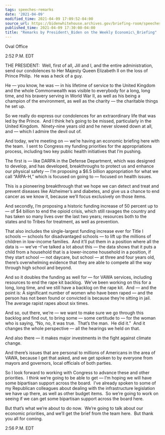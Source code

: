 ```yaml
---
tags: speeches-remarks
date: '2021-04-09'
modified_time: 2021-04-09 17:09:52-04:00
source_url: https://bidenwhitehouse.archives.gov/briefing-room/speeches-remarks/2021/04/09/remarks-by-president-biden-on-the-weekly-economic-briefing/
published_time: 2021-04-09 17:30:00-04:00
title: "Remarks by President\_Biden on the Weekly Economic\_Briefing"
---
```

 
Oval Office

2:52 P.M. EDT

THE PRESIDENT:  Well, first of all, Jill and I, and the entire
administration, send our condolences to Her Majesty Queen Elizabeth II
on the loss of Prince Philip.  He was a heck of a guy. 

He — you know, he was — in his lifetime of service to the United Kingdom
and the whole Commonwealth was visible to everybody for a long, long
time, and his bravery serving in World War II, as well as his being a
champion of the environment, as well as the charity — the charitable
things he set up.

So we really do express our condolences for an extraordinary life that
was led by the Prince.  And I think he’s going to be missed,
particularly in the United Kingdom.  Ninety-nine years old and he never
slowed down at all, and — which I admire the devil out of.

And today, we’re meeting on — we’re having an economic briefing here
with the team.  I sent to Congress my funding priorities for the
appropriations process, including two key public health initiatives that
I’m pushing.

The first is — like DARPA in the Defense Department, which was designed
to develop, and has developed, breakthroughs to protect us and enhance
our physical safety — I’m proposing a $6.5 billion appropriation for
what we call “ARPA-H,” which is focused on going to — focused on health
issues. 

This is a pioneering breakthrough that we hope we can detect and treat
and prevent diseases like Alzheimer’s and diabetes, and give us a chance
to end cancer as we know it, because we’ll focus exclusively on those
items.

And secondly, I’m proposing a historic funding increase of 50 percent up
to — of $4 billion to end the opioid crisis, which still ravages the
country and has taken so many lives over the last two years; resources
both to the states and to Tribes for treatment, as well as prevention. 

That also includes the single-largest funding increase ever for Title I
schools — schools for disadvantaged schools — to lift up the millions of
children in low-income families.  And it’ll put them in a position where
all the data is — we’ve –I’ve talked a lot about this — the data shows
that it puts a child from a household that is a lower-income household
in a position, if they start school — not daycare, but school — at three
and four years old, there’s overwhelming evidence that they are able to
compete all the way through high school and beyond. 

And so it doubles the funding as well for — for VAWA services, including
resources to end the rape kit backlog.  We’ve been working on this for a
long, long time, and we still have a backlog on the rape kit.  And — and
the point is: A significant number of women who have been raped — and
the person has not been found or convicted is because they’re sitting in
jail.  The average rapist rapes about six times. 

And so, out there, we’re — we want to make sure we go through this
backlog and find out, to bring some — some certitude to — for the woman
who is saying, “No, no, it was true.  That’s the man.  He did it.”  And
it changes the whole perspective — all the hearings we held on that. 

And also there — it makes major investments in the fight against climate
change. 

And there’s issues that are personal to millions of Americans in the
area of VAWA, because I get that asked, and we get spoken to by everyone
from mayors and governors, local officials of both parties. 

So I look forward to working with Congress to advance these and other
priorities.  I think we’re going to be able to get — I’m hoping we will
have some bipartisan support across the board.  I’ve already spoken to
some of my Republican colleagues about dealing with the infrastructure
legislation we have up there, as well as other budget items.  So we’re
going to work on seeing if we can get some bipartisan support across the
board here. 

But that’s what we’re about to do now.  We’re going to talk about our
economic priorities, and we’ll get the brief from the team here.  But
thank you all for coming.

2:56 P.M. EDT

